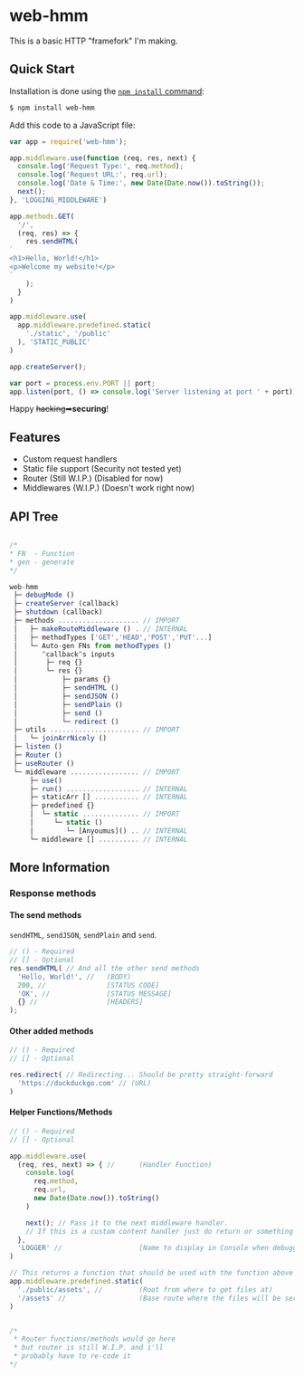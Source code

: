# web-hmm
This is a basic HTTP "framefork" I'm making.
## Quick Start
Installation is done using the
[`npm install` command](https://docs.npmjs.com/getting-started/installing-npm-packages-locally):
```bash
$ npm install web-hmm
```
Add this code to a JavaScript file:
```js
var app = require('web-hmm');

app.middleware.use(function (req, res, next) {
  console.log('Request Type:', req.method);
  console.log('Request URL:', req.url);
  console.log('Date & Time:', new Date(Date.now()).toString());
  next();
}, 'LOGGING_MIDDLEWARE')

app.methods.GET(
  '/',
  (req, res) => {
    res.sendHTML(
`
<h1>Hello, World!</h1>
<p>Welcome my website!</p>
`
    );
  }
)

app.middleware.use(
  app.middleware.predefined.static(
    './static', '/public'
  ), 'STATIC_PUBLIC'
)

app.createServer();

var port = process.env.PORT || port;
app.listen(port, () => console.log('Server listening at port ' + port));
```

Happy ~~hacking~~➡**securing**!

## Features
 * Custom request handlers
 * Static file support (Security not tested yet)
 * Router (Still W.I.P.) (Disabled for now)
 * Middlewares (W.I.P.) (Doesn't work right now)

## API Tree

```js

/*
* FN  - Function
* gen - generate
*/

web-hmm
 ├─ debugMode ()
 ├─ createServer (callback)
 ├─ shutdown (callback)
 ├─ methods .................... // IMPORT
 │   ├─ makeRouteMiddleware () . // INTERNAL
 │   ├─ methodTypes ['GET','HEAD','POST','PUT'...]
 │   └─ Auto-gen FNs from methodTypes ()
 │      ^callback^s inputs
 │       ├─ req {}
 │       └─ res {}
 │           ├─ params {}
 │           ├─ sendHTML ()
 │           ├─ sendJSON ()
 │           ├─ sendPlain ()
 │           ├─ send ()
 │           └─ redirect ()
 ├─ utils ...................... // IMPORT
 │   └─ joinArrNicely ()
 ├─ listen ()
 ├─ Router ()
 ├─ useRouter ()
 └─ middleware ................. // IMPORT
     ├─ use()
     ├─ run() .................. // INTERNAL
     ├─ staticArr [] ........... // INTERNAL
     ├─ predefined {}
     │  └─ static .............. // IMPORT
     │     └─ static ()
     │        └─ [Anyoumus]() .. // INTERNAL
     └─ middleware [] .......... // INTERNAL
```

## More Information
### Response methods
#### The send methods
`sendHTML`, `sendJSON`, `sendPlain` and `send`.
```js
// () - Required
// [] - Optional
res.sendHTML( // And all the other send methods
  'Hello, World!', //   (BODY)
  200, //               [STATUS CODE]
  'OK', //              [STATUS MESSAGE]
  {} //                 [HEADERS]
);
```
#### Other added methods
```js
// () - Required
// [] - Optional

res.redirect( // Redirecting... Should be pretty straight-forward
  'https://duckduckgo.com' // (URL)
)

```

#### Helper Functions/Methods

```js
// () - Required
// [] - Optional

app.middleware.use(
  (req, res, next) => { //      (Handler Function)
    console.log(
      req.method,
      req.url,
      new Date(Date.now()).toString()
    )

    next(); // Pass it to the next middleware handler.
    // If this is a custom content handler just do return or something
  },
  'LOGGER' //                   [Name to display in Console when debugging]
)

// This returns a function that should be used with the function above
app.middleware.predefined.static(
  './public/assets', //         (Root from where to get files at)
  '/assets' //                  (Base route where the files will be served)
)


/*
 * Router functions/methods would go here
 * but router is still W.I.P. and i'll
 * probably have to re-code it
*/

```